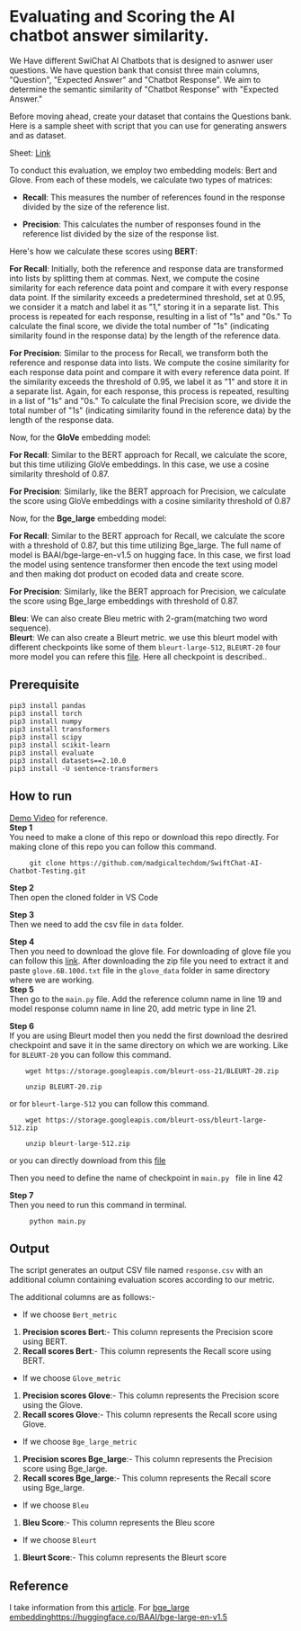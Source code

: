 # Evaluating and Scoring the AI chatbot answer similarity.

We Have different SwiChat AI Chatbots that is designed to asnwer user questions. We have question bank that consist three main columns, "Question", "Expected Answer" and "Chatbot Response". We aim to determine the semantic similarity of "Chatbot Response" with "Expected Answer."

Before moving ahead, create your dataset that contains the Questions bank. Here is a sample sheet with script that you can use for generating answers and as dataset.

Sheet: [Link](https://docs.google.com/spreadsheets/d/1yld4DYDhZsANIj9MjjVdmP5aYpZcBF3QCFamXMlriBQ/edit?usp=sharing)

To conduct this evaluation, we employ two embedding models: Bert and Glove. From each of these models, we calculate two types of matrices:<br/>

- **Recall**: This measures the number of references found in the response divided by the size of the reference list.

- **Precision**: This calculates the number of responses found in the reference list divided by the size of the response list.

Here's how we calculate these scores using **BERT**:

**For Recall**: Initially, both the reference and response data are transformed into lists by splitting them at commas. Next, we compute the cosine similarity for each reference data point and compare it with every response data point. If the similarity exceeds a predetermined threshold, set at 0.95, we consider it a match and label it as "1," storing it in a separate list. This process is repeated for each response, resulting in a list of "1s" and "0s." To calculate the final score, we divide the total number of "1s" (indicating similarity found in the response data) by the length of the reference data.

**For Precision**: Similar to the process for Recall, we transform both the reference and response data into lists. We compute the cosine similarity for each response data point and compare it with every reference data point. If the similarity exceeds the threshold of 0.95, we label it as "1" and store it in a separate list. Again, for each response, this process is repeated, resulting in a list of "1s" and "0s." To calculate the final Precision score, we divide the total number of "1s" (indicating similarity found in the reference data) by the length of the response data.

Now, for the **GloVe** embedding model:

**For Recall**: Similar to the BERT approach for Recall, we calculate the score, but this time utilizing GloVe embeddings. In this case, we use a cosine similarity threshold of 0.87.

**For Precision**: Similarly, like the BERT approach for Precision, we calculate the score using GloVe embeddings with a cosine similarity threshold of 0.87

Now, for the **Bge_large** embedding model:


**For Recall**: Similar to the BERT approach for Recall, we calculate the score with a threshold of 0.87, but this time utilizing Bge_large. The full name of model is BAAI/bge-large-en-v1.5 on hugging face. In this case, we first load the model using sentence transformer then encode the text using model and then making dot product on ecoded data and create score. 

**For Precision**: Similarly, like the BERT approach for Precision, we calculate the score using Bge_large embeddings with threshold of 0.87.

**Bleu**: We can also create Bleu metric with 2-gram(matching two word sequence).<br/>
**Bleurt**: We can also create a Bleurt metric. we use this bleurt model with different checkpoints like some of them `bleurt-large-512`, `BLEURT-20` four more model you can refere this [file](https://github.com/google-research/bleurt/blob/master/checkpoints.md). Here all checkpoint is described..<br/>


## Prerequisite
`pip3 install pandas`<br/>
`pip3 install torch`<br/>
`pip3 install numpy`<br/>
`pip3 install transformers`<br/>
`pip3 install scipy`<br/>
`pip3 install scikit-learn`<br/>
`pip3 install evaluate`<br/>
`pip3 install datasets==2.10.0`<br/>
`pip3 install -U sentence-transformers`<br/>

## How to run 
[Demo Video](https://drive.google.com/file/d/1--g1NrrPmnlEKcHNbudUlFlj7V-Z9arT/view?usp=sharing) for reference.<br/>
**Step 1**<br/>
You need to make a clone of this repo or download this repo directly. For making clone of this repo you can follow this command.
```
     git clone https://github.com/madgicaltechdom/SwiftChat-AI-Chatbot-Testing.git
```
**Step 2**<br/>
Then open the cloned folder in VS Code 

**Step 3**<br/>
Then we need to add the csv file in `data` folder.<br/>

**Step 4**<br/>
Then you need to download the glove file. For downloading of glove file you can follow this [link](https://www.kaggle.com/datasets/danielwillgeorge/glove6b100dtxt). After downloading the zip file you need to extract it and paste `glove.6B.100d.txt` file in the `glove_data` folder in same directory where we are working.<br/>
**Step 5**<br/>
Then go to the `main.py` file. Add the reference column name in line 19 and model response column name in line 20, add metric type in line 21.<br/>

**Step 6**<br/>
If you are using Bleurt model then you nedd the first download the desrired checkpoint and save it in the same directory on which we are working.
Like for `BLEURT-20` you can follow this command.
```
    wget https://storage.googleapis.com/bleurt-oss-21/BLEURT-20.zip
```
```
    unzip BLEURT-20.zip
```
or for `bleurt-large-512` you can follow this command.
```
    wget https://storage.googleapis.com/bleurt-oss/bleurt-large-512.zip
```
```
    unzip bleurt-large-512.zip
```

or you can directly download from this [file](https://github.com/google-research/bleurt/blob/master/checkpoints.md)<br/>

Then you need to define the name of checkpoint in `main.py ` file in line 42

**Step 7**<br/>
Then you need to run this command in terminal.
```
     python main.py
```

## Output
The script generates an output CSV file named `response.csv` with an additional column containing evaluation scores according to our metric.<br/>

The additional columns are as follows:-<br/>
- If we choose `Bert_metric`
1. **Precision scores Bert**:- This column represents the Precision score using BERT.
2. **Recall scores Bert**:- This column represents the Recall score using BERT.
- If we choose `Glove_metric`
1. **Precision scores Glove**:- This column represents the Precision score using the Glove.
2. **Recall scores Glove**:- This column represents the Recall score using Glove.
- If we choose `Bge_large_metric`
1. **Precision scores Bge_large**:- This column represents the Precision score using Bge_large.
2. **Recall scores Bge_large**:- This column represents the Recall score using Bge_large.
- If we choose `Bleu`
1. **Bleu Score**:- This column represents the Bleu score
- If we choose `Bleurt`
1. **Bleurt Score**:- This column represents the Bleurt score




## Reference
I take information from this [article](https://iq.opengenus.org/different-techniques-for-sentence-semantic-similarity-in-nlp/
). For [bge_large embedding](https://huggingface.co/BAAI/bge-large-en-v1.5)https://huggingface.co/BAAI/bge-large-en-v1.5

